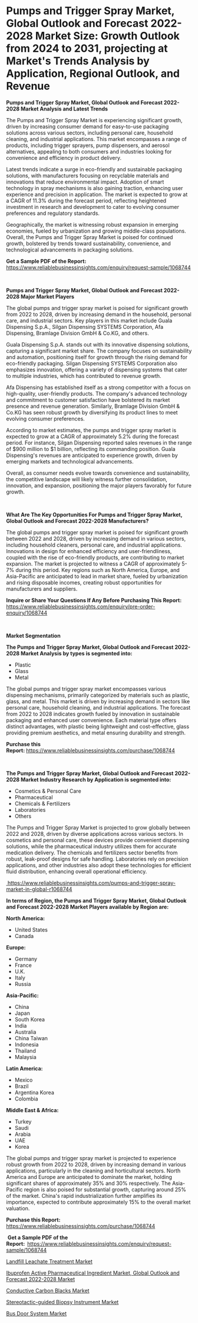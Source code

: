 <p><h1>Pumps and Trigger Spray Market, Global Outlook and Forecast 2022-2028 Market Size: Growth Outlook from 2024 to 2031, projecting at Market's Trends Analysis by Application, Regional Outlook, and Revenue</h1></p><p><strong>Pumps and Trigger Spray Market, Global Outlook and Forecast 2022-2028 Market Analysis and Latest Trends</strong></p>
<p><p>The Pumps and Trigger Spray Market is experiencing significant growth, driven by increasing consumer demand for easy-to-use packaging solutions across various sectors, including personal care, household cleaning, and industrial applications. This market encompasses a range of products, including trigger sprayers, pump dispensers, and aerosol alternatives, appealing to both consumers and industries looking for convenience and efficiency in product delivery.</p><p>Latest trends indicate a surge in eco-friendly and sustainable packaging solutions, with manufacturers focusing on recyclable materials and innovations that reduce environmental impact. Adoption of smart technology in spray mechanisms is also gaining traction, enhancing user experience and precision in application. The market is expected to grow at a CAGR of 11.3% during the forecast period, reflecting heightened investment in research and development to cater to evolving consumer preferences and regulatory standards.</p><p>Geographically, the market is witnessing robust expansion in emerging economies, fueled by urbanization and growing middle-class populations. Overall, the Pumps and Trigger Spray Market is poised for continued growth, bolstered by trends toward sustainability, convenience, and technological advancements in packaging solutions.</p></p>
<p><strong>Get a Sample PDF of the Report:&nbsp;</strong> <a href="https://www.reliablebusinessinsights.com/enquiry/request-sample/1068744">https://www.reliablebusinessinsights.com/enquiry/request-sample/1068744</a></p>
<p>&nbsp;</p>
<p><strong>Pumps and Trigger Spray Market, Global Outlook and Forecast 2022-2028 Major Market Players</strong></p>
<p><p>The global pumps and trigger spray market is poised for significant growth from 2022 to 2028, driven by increasing demand in the household, personal care, and industrial sectors. Key players in this market include Guala Dispensing S.p.A., Silgan Dispensing SYSTEMS Corporation, Afa Dispensing, Bramlage Division GmbH & Co.KG, and others.</p><p>Guala Dispensing S.p.A. stands out with its innovative dispensing solutions, capturing a significant market share. The company focuses on sustainability and automation, positioning itself for growth through the rising demand for eco-friendly packaging. Silgan Dispensing SYSTEMS Corporation also emphasizes innovation, offering a variety of dispensing systems that cater to multiple industries, which has contributed to revenue growth.</p><p>Afa Dispensing has established itself as a strong competitor with a focus on high-quality, user-friendly products. The company's advanced technology and commitment to customer satisfaction have bolstered its market presence and revenue generation. Similarly, Bramlage Division GmbH & Co.KG has seen robust growth by diversifying its product lines to meet evolving consumer preferences.</p><p>According to market estimates, the pumps and trigger spray market is expected to grow at a CAGR of approximately 5.2% during the forecast period. For instance, Silgan Dispensing reported sales revenues in the range of $900 million to $1 billion, reflecting its commanding position. Guala Dispensing's revenues are anticipated to experience growth, driven by emerging markets and technological advancements.</p><p>Overall, as consumer needs evolve towards convenience and sustainability, the competitive landscape will likely witness further consolidation, innovation, and expansion, positioning the major players favorably for future growth.</p></p>
<p>&nbsp;</p>
<p><strong>What Are The Key Opportunities For Pumps and Trigger Spray Market, Global Outlook and Forecast 2022-2028 Manufacturers?</strong></p>
<p><p>The global pumps and trigger spray market is poised for significant growth between 2022 and 2028, driven by increasing demand in various sectors, including household cleaners, personal care, and industrial applications. Innovations in design for enhanced efficiency and user-friendliness, coupled with the rise of eco-friendly products, are contributing to market expansion. The market is projected to witness a CAGR of approximately 5-7% during this period. Key regions such as North America, Europe, and Asia-Pacific are anticipated to lead in market share, fueled by urbanization and rising disposable incomes, creating robust opportunities for manufacturers and suppliers.</p></p>
<p><strong>Inquire or Share Your Questions If Any Before Purchasing This Report:</strong> <a href="https://www.reliablebusinessinsights.com/enquiry/pre-order-enquiry/1068744">https://www.reliablebusinessinsights.com/enquiry/pre-order-enquiry/1068744</a></p>
<p>&nbsp;</p>
<p><strong>Market Segmentation</strong></p>
<p><strong>The Pumps and Trigger Spray Market, Global Outlook and Forecast 2022-2028 Market Analysis by types is segmented into:</strong></p>
<p><ul><li>Plastic</li><li>Glass</li><li>Metal</li></ul></p>
<p><p>The global pumps and trigger spray market encompasses various dispensing mechanisms, primarily categorized by materials such as plastic, glass, and metal. This market is driven by increasing demand in sectors like personal care, household cleaning, and industrial applications. The forecast from 2022 to 2028 indicates growth fueled by innovation in sustainable packaging and enhanced user convenience. Each material type offers distinct advantages, with plastic being lightweight and cost-effective, glass providing premium aesthetics, and metal ensuring durability and strength.</p></p>
<p><strong>Purchase this Report:&nbsp;</strong><a href="https://www.reliablebusinessinsights.com/purchase/1068744">https://www.reliablebusinessinsights.com/purchase/1068744</a></p>
<p>&nbsp;</p>
<p><strong>The Pumps and Trigger Spray Market, Global Outlook and Forecast 2022-2028 Market Industry Research by Application is segmented into:</strong></p>
<p><ul><li>Cosmetics & Personal Care</li><li>Pharmaceutical</li><li>Chemicals & Fertilizers</li><li>Laboratories</li><li>Others</li></ul></p>
<p><p>The Pumps and Trigger Spray Market is projected to grow globally between 2022 and 2028, driven by diverse applications across various sectors. In cosmetics and personal care, these devices provide convenient dispensing solutions, while the pharmaceutical industry utilizes them for accurate medication delivery. The chemicals and fertilizers sector benefits from robust, leak-proof designs for safe handling. Laboratories rely on precision applications, and other industries also adopt these technologies for efficient fluid distribution, enhancing overall operational efficiency.</p></p>
<p><a href="https://www.reliablebusinessinsights.com/pumps-and-trigger-spray-market-in-global-r1068744">&nbsp;https://www.reliablebusinessinsights.com/pumps-and-trigger-spray-market-in-global-r1068744</a></p>
<p><strong>In terms of Region, the Pumps and Trigger Spray Market, Global Outlook and Forecast 2022-2028 Market Players available by Region are:</strong></p>
<p>
    <p> <strong> North America: </strong>
        <ul>
            <li>United States</li>
            <li>Canada</li>
        </ul>
        </p> 
    <p> <strong> Europe: </strong>
        <ul>
            <li>Germany</li>
            <li>France</li>
            <li>U.K.</li>
            <li>Italy</li>
            <li>Russia</li>
        </ul>
        </p> 
    <p> <strong> Asia-Pacific: </strong>
        <ul>
            <li>China</li>
            <li>Japan</li>
            <li>South Korea</li>
            <li>India</li>
            <li>Australia</li>
            <li>China Taiwan</li>
            <li>Indonesia</li>
            <li>Thailand</li>
            <li>Malaysia</li>
        </ul>
        </p> 
    <p> <strong> Latin America: </strong>
        <ul>
            <li>Mexico</li>
            <li>Brazil</li>
            <li>Argentina Korea</li>
            <li>Colombia</li>
        </ul>
        </p> 
    <p> <strong> Middle East & Africa: </strong>
        <ul>
            <li>Turkey</li>
            <li>Saudi</li>
            <li>Arabia</li>
            <li>UAE</li>
            <li>Korea</li>
        </ul>
    </p>
    </p>
<p><p>The global pumps and trigger spray market is projected to experience robust growth from 2022 to 2028, driven by increasing demand in various applications, particularly in the cleaning and horticultural sectors. North America and Europe are anticipated to dominate the market, holding significant shares of approximately 35% and 30% respectively. The Asia-Pacific region is also poised for substantial growth, capturing around 25% of the market. China's rapid industrialization further amplifies its importance, expected to contribute approximately 15% to the overall market valuation.</p></p>
<p><strong>Purchase this Report: </strong><a href="https://www.reliablebusinessinsights.com/purchase/1068744">https://www.reliablebusinessinsights.com/purchase/1068744</a></p>
<p>&nbsp;<strong>Get a Sample PDF of the Report:&nbsp;&nbsp;</strong><a href="https://www.reliablebusinessinsights.com/enquiry/request-sample/1068744">https://www.reliablebusinessinsights.com/enquiry/request-sample/1068744</a></p>
<p><strong></strong></p>
<p><p><a href="https://www.linkedin.com/pulse/landfill-leachate-treatment-market-report-product-type-biological-srwwf?trackingId=kkMJD7LtTZ2FqLtb1rUGaw%3D%3D">Landfill Leachate Treatment Market</a></p><p><a href="https://github.com/nafisalvee228/Market-Research-Report-List-2/blob/main/ibuprofen-active-pharmaceutical-ingredient-market-global-outlook-and-forecast-2022-2028-market.md">Ibuprofen Active Pharmaceutical Ingredient Market, Global Outlook and Forecast 2022-2028 Market</a></p><p><a href="https://medium.com/@bessiperez20/conductive-carbon-blacks-market-share-size-trends-industry-analysis-report-by-application-c8ad9f96966e">Conductive Carbon Blacks Market</a></p><p><a href="https://medium.com/@david.mackay7867865/stereotactic-guided-biopsy-instrument-market-industry-trends-and-forecast-for-period-from-2024-to-a5952b64b859">Stereotactic-guided Biopsy Instrument Market</a></p><p><a href="https://www.linkedin.com/pulse/bus-door-system-industry-analysis-report-its-market-size-akbse?trackingId=AsjsOBQmT62fuwgwmYMAAw%3D%3D">Bus Door System Market</a></p></p>